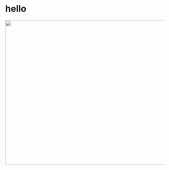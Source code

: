 <html>
  <style>
img {

border-radius: 50px 50px 50px 50px;
}

h1 {

color: red;

}
    
  </style>
  <body>
  <h1>hello</h1>
  <img src="https://github.com/zephyrBlogerOfficial/site-official/assets/138673777/224dbfca-3cd7-40b5-9f8c-c42b87cf08b6" height="460" width="1200"/>

  </body>
</html>
